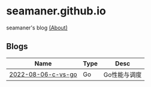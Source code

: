 # seamaner.github.io
seamaner's blog [(About)][1]



## Blogs

|	Name                                            | Type         | Desc       |
| ------------------------------------------------- | ------------ | ---------- |
| [2022-08-06-c-vs-go][11]                          | Go           | Go性能与调度|
<!--
;| [2014-09-25-5-balls][2]                           | 算法         |            |
;| [2015-07-21-reverse-single-list][3]               | 算法         | 单链表反转  |
;| [2015-07-21-vm-flow][4]                           | kernel       | kernel     |
;| [2015-07-21-without-kernel][5]                    | kernel       | kernel     |
;| [2015-08-09-lxc][6]                               | container    | container  |
;| [2015-09-11-sched-setaffinity][7]                 | kernel       | CPU affinity|
;| [2015-09-24-gas][8]                               | gas          | gas         |
;| [2015-7-19-given-sum][9]                          | 算法         | given sum   |
;| [2015-7-29-initramfs][10]                         | kernel       | initramfs   |
-->
[1]: ./about.html
[2]: ./2014_09_25_5_balls
[3]: ./2015-07-21-reverse-single-list
[4]: ./2015-07-21-vm-flow
[5]: ./2015-07-21-without-kernel
[6]: ./2015-08-09-lxc
[7]: ./2015-09-11-sched-setaffinity
[8]: ./2015-09-24-gas
[9]: ./2015-7-19-given-sum
[10]: ./2015-7-29-initramfs
[11]: ./go/c-vs-go

